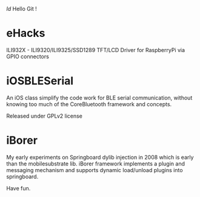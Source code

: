 $Id$
Hello Git !

eHacks
======
ILI932X - ILI9320/ILI9325/SSD1289 TFT/LCD Driver for RaspberryPi via GPIO connectors

iOSBLESerial
============

An iOS class simplify the code work for BLE serial communication, without knowing too much of the CoreBluetooth framework and concepts.

Released under GPLv2 license

iBorer
=======
My early experiments on Springboard dylib injection in 2008 which is early than the mobilesubstrate lib. iBorer framework implements a plugin and messaging mechanism and supports dynamic load/unload plugins into springboard.  


Have fun. 


